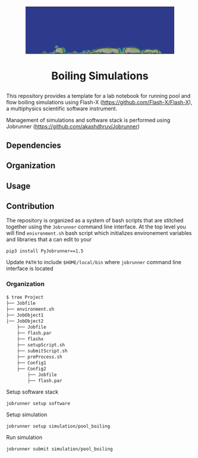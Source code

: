 <p align="center">
  <img src="./icon.gif" width="400" style="border:none;background:none;"/>
</p>

# <p align="center"> Boiling Simulations </p>

This repository provides a template for a lab notebook for running pool and flow boiling simulations using Flash-X (https://github.com/Flash-X/Flash-X), a multiphysics scientific software instrument. 



Management of simulations and software stack is performed using Jobrunner (https://github.com/akashdhruv/Jobrunner)

## Dependencies


## Organization 

## Usage

## Contribution

The repository is organized as a system of bash scripts that are stitched together using the `Jobrunner` command line interface. At the top level you will find `enivronment.sh` bash script which initializes environement variables and libraries that a can edit to your 

```
pip3 install PyJobrunner==1.5
```


Update `PATH` to include `$HOME/local/bin` where `jobrunner` command line interface is located


### Organization

```
$ tree Project
├── Jobfile
├── environment.sh
├── JobObject1
|── JobObject2
    ├── Jobfile
    ├── flash.par
    ├── flashx
    ├── setupScript.sh
    ├── submitScript.sh
    ├── preProcess.sh
    ├── Config1
    ├── Config2
        ├── Jobfile
        ├── flash.par
```

Setup software stack

```
jobrunner setup software
```

Setup simulation

```
jobrunner setup simulation/pool_boiling
```

Run simulation

```
jobrunner submit simulation/pool_boiling
```
